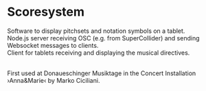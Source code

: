 # Scoresystem
Software to display pitchsets and notation symbols on a tablet. <br>
Node.js server receiving OSC (e.g. from SuperCollider) and sending Websocket messages to clients.<br>
Client for tablets receiving and displaying the musical directives. <br><br>

First used at Donaueschinger Musiktage in the Concert Installation ›Anna&Marie‹ by Marko Ciciliani. 
